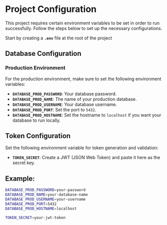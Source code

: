 # Project Configuration

This project requires certain environment variables to be set in order to run successfully. Follow the steps below to set up the necessary configurations.

Start by creating a **`.env`** file at the root of the project

## Database Configuration

### Production Environment

For the production environment, make sure to set the following environment variables:

- **`DATABASE_PROD_PASSWORD`**: Your database password.
- **`DATABASE_PROD_NAME`**: The name of your production database.
- **`DATABASE_PROD_USERNAME`**: Your database username.
- **`DATABASE_PROD_PORT`**: Set the port to `5432`.
- **`DATABASE_PROD_HOSTNAME`**: Set the hostname to `localhost` if you want your database to run locally.

## Token Configuration

Set the following environment variable for token generation and validation:

- **`TOKEN_SECRET`**: Create a JWT (JSON Web Token) and paste it here as the secret key.

## Example:

```bash
DATABASE_PROD_PASSWORD=your-password
DATABASE_PROD_NAME=your-database-name
DATABASE_PROD_USERNAME=your-username
DATABASE_PROD_PORT=5432
DATABASE_PROD_HOSTNAME=localhost

TOKEN_SECRET=your-jwt-token
